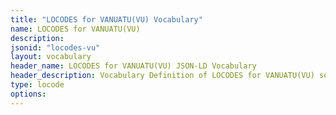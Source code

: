 ```yaml
---
title: "LOCODES for VANUATU(VU) Vocabulary"
name: LOCODES for VANUATU(VU) 
description: 
jsonid: "locodes-vu"
layout: vocabulary
header_name: LOCODES for VANUATU(VU) JSON-LD Vocabulary
header_description: Vocabulary Definition of LOCODES for VANUATU(VU) semantics in HTML format. JSON-LD format is available at [locodes-vu.jsonld](/vocabulary/locodes-vu.jsonld)
type: locode
options:
---
```

